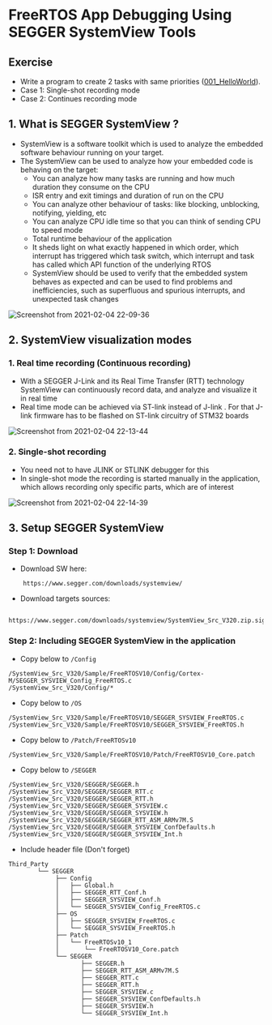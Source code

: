<h1> FreeRTOS App Debugging Using SEGGER SystemView Tools </h1>

## Exercise
- Write a program to create 2 tasks with same priorities ([001_HelloWorld](https://github.com/nghiaphamsg/STM32F4_FreeRTOS/tree/master/001_HelloWorld)).
- Case 1: Single-shot recording mode
- Case 2: Continues recording mode

## 1. What is SEGGER SystemView ?
- SystemView is a software toolkit which is used to analyze the embedded software behaviour running on your target.
- The SystemView can be used to analyze how your embedded code is behaving on the target:
	+ You can analyze how many tasks are running and how much duration they consume on the CPU
	+ ISR entry and exit timings and duration of run on the CPU
	+ You can analyze other behaviour of tasks: like blocking, unblocking, notifying, yielding, etc
	+ You can analyze CPU idle time so that you can think of sending CPU to speed mode
	+ Total runtime behaviour of the application 
	+ It sheds light on what exactly happened in which order, which interrupt has triggered which task switch, which interrupt and task has called which API function of the underlying RTOS
	+ SystemView should be used to verify that the embedded system behaves as expected and can be used to find problems and inefficiencies, such as superfluous and spurious interrupts, and unexpected task changes

![Screenshot from 2021-02-04 22-09-36](https://user-images.githubusercontent.com/32474027/106897033-ba369900-6735-11eb-972f-d5ee2adcb005.png)

## 2. SystemView visualization modes
### 1. Real time recording (Continuous recording)
- With a SEGGER J-Link and its Real Time Transfer (RTT) technology SystemView can continuously record data, and analyze and visualize it in real time
- Real time mode can be achieved via ST-link instead of J-link . For that J-link firmware has to be flashed on ST-link circuitry of STM32 boards

![Screenshot from 2021-02-04 22-13-44](https://user-images.githubusercontent.com/32474027/106897460-4f399200-6736-11eb-9b80-a66ed2e52ed3.png)

### 2. Single-shot recording
- You need not to have JLINK or STLINK debugger for this
- In single-shot mode the recording is started manually in the application, which allows recording only specific parts, which are of interest

![Screenshot from 2021-02-04 22-14-39](https://user-images.githubusercontent.com/32474027/106897538-65dfe900-6736-11eb-9abe-c7780b6463cb.png)

## 3. Setup SEGGER SystemView
### Step 1: Download
- Download SW here:
```
	https://www.segger.com/downloads/systemview/
````
- Download targets sources:
```
	https://www.segger.com/downloads/systemview/SystemView_Src_V320.zip.sig
```
### Step 2: Including SEGGER SystemView in the application
- Copy below to `/Config`
```
/SystemView_Src_V320/Sample/FreeRTOSV10/Config/Cortex-M/SEGGER_SYSVIEW_Config_FreeRTOS.c
/SystemView_Src_V320/Config/*
```
- Copy below to `/OS`
```
/SystemView_Src_V320/Sample/FreeRTOSV10/SEGGER_SYSVIEW_FreeRTOS.c
/SystemView_Src_V320/Sample/FreeRTOSV10/SEGGER_SYSVIEW_FreeRTOS.h
```
- Copy below to `/Patch/FreeRTOSv10`
```
/SystemView_Src_V320/Sample/FreeRTOSV10/Patch/FreeRTOSV10_Core.patch
```
- Copy below to `/SEGGER`
```
/SystemView_Src_V320/SEGGER/SEGGER.h
/SystemView_Src_V320/SEGGER/SEGGER_RTT.c
/SystemView_Src_V320/SEGGER/SEGGER_RTT.h
/SystemView_Src_V320/SEGGER/SEGGER_SYSVIEW.c
/SystemView_Src_V320/SEGGER/SEGGER_SYSVIEW.h
/SystemView_Src_V320/SEGGER/SEGGER_RTT_ASM_ARMv7M.S
/SystemView_Src_V320/SEGGER/SEGGER_SYSVIEW_ConfDefaults.h
/SystemView_Src_V320/SEGGER/SEGGER_SYSVIEW_Int.h		
```
- Include header file (Don't forget)

```
Third_Party
		└── SEGGER
			 ├── Config
			 │   ├── Global.h
			 │   ├── SEGGER_RTT_Conf.h
			 │   ├── SEGGER_SYSVIEW_Conf.h
			 │   └── SEGGER_SYSVIEW_Config_FreeRTOS.c
			 ├── OS
			 │   ├── SEGGER_SYSVIEW_FreeRTOS.c
			 │   └── SEGGER_SYSVIEW_FreeRTOS.h
			 ├── Patch
			 │   └── FreeRTOSv10_1
			 │       └── FreeRTOSV10_Core.patch
			 └── SEGGER
					├── SEGGER.h
					├── SEGGER_RTT_ASM_ARMv7M.S
					├── SEGGER_RTT.c
					├── SEGGER_RTT.h
					├── SEGGER_SYSVIEW.c
					├── SEGGER_SYSVIEW_ConfDefaults.h
					├── SEGGER_SYSVIEW.h
					└── SEGGER_SYSVIEW_Int.h
```













